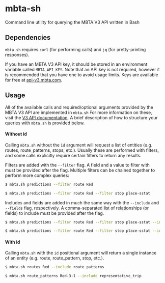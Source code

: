 # mbta-sh

Command line utility for querying the MBTA V3 API written in Bash

## Dependencies

`mbta.sh` requires `curl` (for performing calls) and `jq` (for
pretty-printing responses).

If you have an MBTA V3 API key, it should be stored in an environment variable called
`MBTA_API_KEY`. Note that an API key is not required, however it is recommended
that you have one to avoid usage limits. Keys are available for free at
[api-v3.mbta.com](api-v3.mbta.com). 

## Usage

All of the available calls and required/optional arguments provided by the MBTA
V3 API are implemented in `mbta.sh` For more information on these, visit the
[V3 API documentation](https://api-v3.mbta.com/docs/swagger/index.html). A
brief description of how to structure your queries with `mbta.sh` is provided
below.

#### Without id

Calling `mbta.sh` without the `id` argument will request a list of entities
(e.g. routes, route\_patterns, stops, etc.). Usually these are performed with
filters, and some calls explicitly require certain filters to return any
results.

Filters are added with the `--filter` flag. A field and a value to filter with
must be provided after the flag. Multiple filters can be chained together to
perform more complex queries:

```bash
$ mbta.sh predictions --filter route Red

$ mbta.sh predictions --filter route Red --filter stop place-sstat
```

Includes and fields are added in much the same way with the `--include` and
`--fields` flag, respectively. A comma-separated list of relationships (or fields)
to include must be provided after the flag.

```bash
$ mbta.sh predictions --filter route Red --filter stop place-sstat --include trip,vehicle

$ mbta.sh predictions --filter route Red --filter stop place-sstat --include trip,vehicle --fields id
```

#### With id

Calling `mbta.sh` with the `id` positional argument will return a single
instance of an entity (e.g. route, route\_pattern, stop, etc.).

```bash
$ mbta.sh routes Red --include route_patterns

$ mbta.sh route_patterns Red-3-1 --include representative_trip
```
